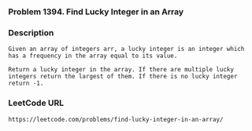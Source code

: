 ### Problem 1394. Find Lucky Integer in an Array

### Description
    Given an array of integers arr, a lucky integer is an integer which has a frequency in the array equal to its value.
    
    Return a lucky integer in the array. If there are multiple lucky integers return the largest of them. If there is no lucky integer return -1.
    
### LeetCode URL
    https://leetcode.com/problems/find-lucky-integer-in-an-array/

